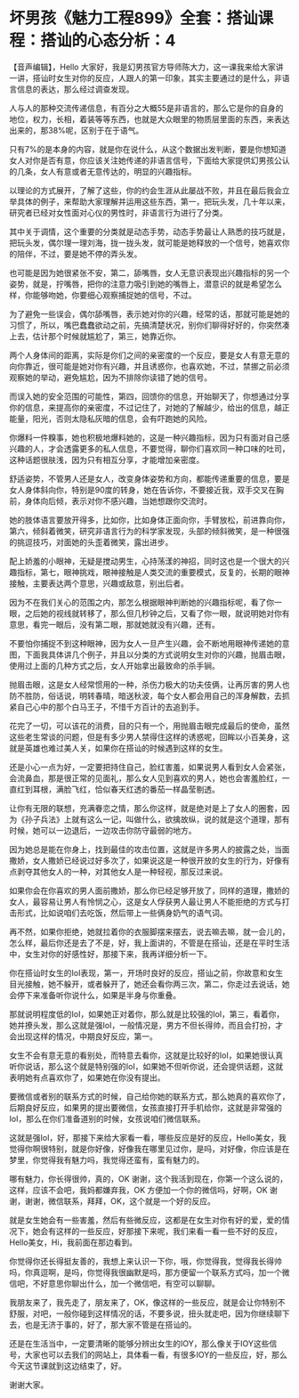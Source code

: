 # 坏男孩《魅力工程899》全套：搭讪课程：搭讪的心态分析：4

【音声编辑】，Hello 大家好，我是幻男孩官方导师陈大力，这一课我来给大家讲一讲，搭讪时女生对你的反应，人跟人的第一印象，其实主要通过的是什么，非语言信息的表达，那么经过调查发现。

人与人的那种交流传递信息，有百分之大概55是非语言的，那么它是你的自身的地位，权力，长相，着装等等东西，也就是大众眼里的物质层里面的东西，来表达出来的，那38%呢，区别于在于语气。

只有7%的是本身的内容，就是你在说什么，从这个数据出发判断，要是你想知道女人对你是否有意，你应该关注她传递的非语言信号，下面给大家提供幻男孩公认的几条，女人有意或者无意传达的，明显的兴趣指标。

以理论的方式展开，了解了这些，你的约会生涯从此屡战不败，并且在最后我会立举具体的例子，来帮助大家理解并运用这些东西，第一，把玩头发，几十年以来，研究者已经对女性面对心仪的男性时，非语言行为进行了分类。

其中关于调情，这个重要的分类就是动态手势，动态手势最让人熟悉的技巧就是，把玩头发，偶尔理一理刘海，拢一拢头发，就可能是她释放的一个信号，她喜欢你的陪伴，不过，要是她不停的弄头发。

也可能是因为她很紧张不安，第二，舔嘴唇，女人无意识表现出兴趣指标的另一个姿势，就是，拧嘴唇，把你的注意力吸引到她的嘴唇上，潜意识的就是希望怎么样，你能够吻她，你要细心观察捕捉她的信号，不过。

为了避免一些误会，偶尔舔嘴唇，表示她对你的兴趣，经常的话，那就可能是她的习惯了，所以，嘴巴蠢蠢欲动之前，先搞清楚状况，别你们聊得好好的，你突然凑上去，估计那个时候就尴尬了，第三，她靠近你。

两个人身体间的距离，实际是你们之间的亲密度的一个反应，要是女人有意无意的向你靠近，很可能是她对你有兴趣，并且诱惑你，也喜欢她，不过，禁挪之前必须观察她的举动，避免尴尬，因为不排除你读错了她的信号。

而误入她的安全范围的可能性，第四，回馈你的信息，开始聊天了，你想通过分享你的信息，来提高你的亲密度，不过记住了，对她的了解越少，给出的信息，越正能量，阳光，否则太隐私灰暗的信息，会有吓跑她的风险。

你爆料一件糗事，她也积极地爆料她的，这是一种兴趣指标，因为只有面对自己感兴趣的人，才会透露更多的私人信息，不要觉得，聊你们喜欢同一种口味的吐司，这种话题很肤浅，因为只有相互分享，才能增加亲密度。

舒适姿势，不管男人还是女人，改变身体姿势和方向，都能传递重要的信息，要是女人身体斜向你，特别是90度的转身，她在告诉你，不要接近我，双手交叉在胸前，身体向后倾，表示对你不感兴趣，当她想跟你交流时。

她的肢体语言要放开得多，比如你，比如身体正面向你，手臂放松，前进靠向你，第六，倾斜着微笑，研究非语言行为的科学家发现，头部的倾斜微笑，是一种很强的挑逗技巧，对面她的头歪着微笑，露出进步。

配上娇羞的小眼神，无疑是搅动男生，心持荡漾的神招，同时这也是一个很大的兴趣指标，第七，眼神挑戏，眼神接触是人类交流的重要模式，反复的，长期的眼神接触，主要表达两个意思，兴趣或敌意，别出后者。

因为不在我们关心的范围之内，那怎么根据眼神判断她的兴趣指标呢，看了你一眼，之后她的视线就转移了，那么但几秒钟之后，又看了你一眼，就说明她对你有意思，看完一眼后，没有第二眼，那就她就没有兴趣，还有。

不要怕你捕捉不到这种眼神，因为女人一旦产生兴趣，会不断地用眼神传递她的意图，下面我具体讲几个例子，并且以分类的方式说明女生对你的兴趣，抛眉击眼，使用过上面的几种方式之后，女人开始拿出最致命的杀手锏。

抛眉击眼，这是女人经常惯用的一种，杀伤力极大的功夫伎俩，让再厉害的男人也防不胜防，俗话说，明转春晴，暗送秋波，每个女人都会用自己的浑身解数，去抓紧自己心中的那个白马王子，不惜千方百计的去追到手。

花完了一切，可以该花的消费，目的只有一个，用抛眉击眼完成最后的使命，虽然这些老生常谈的问题，但是有多少男人禁得住这样的诱惑呢，回眸以小百美身，这就是英雄也难过美人关，如果你在搭讪的时候遇到这样的女生。

还是小心一点为好，一定要把持住自己，脸红害羞，如果说男人看到女人会紧张，会流鼻血，那是很正常的见面礼，那么女人见到喜欢的男人，她也会害羞脸红，一直红到耳根，满脸飞红，恰似春天红透的番茄一样晶莹剔透。

让你有无限的联想，充满眷恋之情，那么你这样，就是绝对是上了女人的圈套，因为《孙子兵法》上就有这么一记，叫做什么，欲擒故纵，说的就是这个道理，那有时候，她可以一边退后，一边攻击你防守最弱的地方。

因为她总是能在你身上，找到最佳的攻击位置，这就是许多男人的披露之处，当面撒娇，女人撒娇已经说过好多次了，如果说这是一种很开放的女生的行为，好像有点剥夺其他女人的一种，对其他女人是一种轻视，那反过来说。

如果你会在你喜欢的男人面前撒娇，那么你已经足够开放了，同样的道理，撒娇的女人，最容易让男人有怜悯之心，这是女人俘获男人最让男人不能拒绝的方式与打击形式，比如说咱们去吃饭，然后带上一些俩身奶气的语气词。

再不然，如果你拒绝，她就拉着你的衣服脚摆来摆去，说去嘛去嘛，就一会儿的，怎么样，最后你还是去了不是，好，我上面讲的，不管是在搭讪，还是在平时生活中，女生对你的好感性好，那接下来，我再详细分析一下。

你在搭讪时女生的IoI表现，第一，开场时良好的反应，搭讪之前，你故意和女生目光接触，她不躲开，或者躲开了，她还会看你两三次，第二，你走过去说话，她会停下来准备听你说什么，如果是半身与你重叠。

那就说明程度低的IoI，如果她正对着你，那么就是比较强的IoI，第三，看着你，她并撩头发，那么这就是强IoI，一般情况是，男方不但长得帅，而且会打扮，才会出现这样的情况，中期良好反应，第一。

女生不会有意无意的看别处，而特意去看你，这就是比较好的IoI，如果她很认真听你说话，那么这个就是特别强的IoI，如果她不但听你说，还会提供话题，这就表明她有点喜欢你了，如果她在你没有提出。

要微信或者别的联系方式的时候，自己给你她的联系方式，那么她真的喜欢你了，后期良好反应，如果男的提出要微信，女孩直接打开手机给你，这就是非常强的IoI，那么在你们准备道别的时候，女孩说咱们微信联系。

这就是强IoI，好，那接下来给大家看一看，哪些反应是好的反应，Hello美女，我觉得你啊很特别，就是你好像，好像我在哪里见过你，是吗，对好像，你应该是在梦里，你觉得我有魅力吗，我觉得还蛮有，蛮有魅力的。

哪有魅力，你长得很帅，真的，OK 谢谢，这个我活到现在，你第一个这么说的，这样，应该不会吧，我妈都嫌弃我，OK 方便加一个你的微信吗，好啊，OK 谢谢，谢谢，微信联系，拜拜，OK，这个就是一个好的反应。

就是女生她会有一些害羞，然后有些微反应，这都是在女生对你有好的爱，爱的情况下，她会有这样的一些反应，好那接下来呢，我们来看一看一些不好的反应，Hello美女，Hi，我前面在那边看到。

你觉得你还长得挺友善的，我想上来认识一下你，哦，你觉得我，觉得我长得帅吗，你真逗啊，是吗，你觉得我很幽默是吗，那方便留一个联系方式吗，加一个微信吧，不好意思你聊出什么，加一个微信吧，有空可以聊聊。

我朋友来了，我先走了，朋友来了，OK，像这样的一些反应，就是会让你特别不舒服，对吧，一般你碰到这样情况的话，不要多说，扭头就走吧，因为你继续聊下去，也是无济于事的，好了，那大家不管是在搭讪的。

还是在生活当中，一定要清晰的能够分辨出女生的IOY，那么像关于IOY这些信号，大家也可以去我们的网站上，具体看一看，有很多IOY的一些反应，好，那么今天这节课就到这边结束了，好。

谢谢大家。
